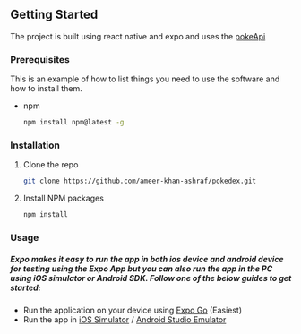 ## Getting Started

The project is built using react native and expo and uses the [pokeApi](https://pokeapi.co/)

### Prerequisites

This is an example of how to list things you need to use the software and how to install them.
* npm
  ```sh
  npm install npm@latest -g
  ```

### Installation

1. Clone the repo
   ```sh
   git clone https://github.com/ameer-khan-ashraf/pokedex.git
   ```
2. Install NPM packages
   ```sh
   npm install
   ```

### Usage

##### Expo makes it easy to run the app in both ios device and android device for testing using the Expo App but you can also run the app in the PC using iOS simulator or Android SDK. Follow one of the below guides to get started:
* Run the application on your device using [Expo Go](https://docs.expo.dev/get-started/expo-go/) (Easiest)
* Run the app in [iOS Simulator](https://docs.expo.dev/workflow/ios-simulator/) / [Android Studio Emulator
](https://docs.expo.dev/workflow/android-studio-emulator/)